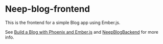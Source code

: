 # Neep-blog-frontend

This is the frontend for a simple Blog app using Ember.js.

See [Build a Blog with Phoenix and Ember.js](http://maxwellholder.com/blog/build-a-blog-with-phoenix-and-ember) and [NeepBlogBackend](https://github.com/stoft/neep_blog_backend) for more info.


